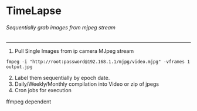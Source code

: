 # TimeLapse

###### Sequentially grab images from mjpeg stream
---
1. Pull Single Images from ip camera MJpeg stream

`fmpeg -i "http://root:password@192.168.1.1/mjpg/video.mjpg" -vframes 1 output.jpg`

2. Label them sequentially by epoch date.
3. Daily/Weekly/Monthly compilation into Video or zip of jpegs
4. Cron jobs for execution

ffmpeg dependent
